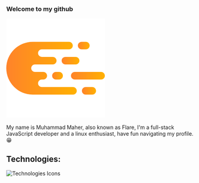 ### Welcome to my github
![My Logo](https://github.com/CleverFlare/CleverFlare/blob/master/My%20Logo.png?raw=true)

My name is Muhammad Maher, also known as Flare, I'm a full-stack JavaScript developer and a linux enthusiast, have fun navigating my profile. 😁
## Technologies:
![Technologies Icons](https://skillicons.dev/icons?i=html,css,javascript,typescript,bootstrap,tailwind,nodejs,express,nestjs,react,nextjs,redux,materialui,postman,docker,figma&perline=16)
